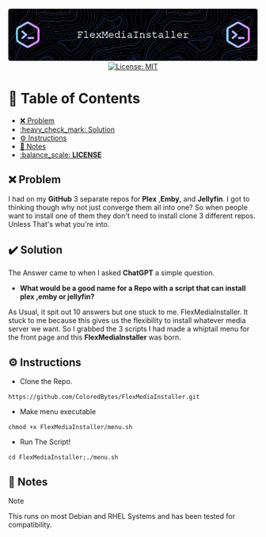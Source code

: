 <p align="center">
  <img src="./assets/images/github-header-image.png" alt="Header">
  <a href="https://opensource.org/licenses/MIT">
    <img src="https://img.shields.io/badge/License-MIT-yellow.svg" alt="License: MIT">
  </a>
</p>

# :link: Table of Contents

- [:x: Problem](#x-problem)
- [:heavy\_check\_mark: Solution](#heavy_check_mark-solution)
- [:gear: Instructions](#gear-instructions)
- [:memo: Notes](#memo-notes)
- [:balance\_scale: **LICENSE**](#balance_scale-license)


## :x: Problem

I had on my **GitHub** 3 separate repos for **Plex** ,**Emby**, and **Jellyfin**. I got to thinking though why not just converge them all into one? So when people want to install one of them they don't need to install clone 3 different repos. Unless That's what you're into.

## :heavy_check_mark: Solution

The Answer came to when I asked **ChatGPT** a simple question. 
- **What would be a good name for a Repo with a script that can install plex ,emby or jellyfin?**

As Usual, it spit out 10 answers but one stuck to me. FlexMediaInstaller. It stuck to me because this gives us the flexibility to install whatever media server we want. So I grabbed the 3 scripts I had made a whiptail menu for the front page and this **FlexMediaInstaller** was born.

## :gear: Instructions

- Clone the Repo.
```
https://github.com/ColoredBytes/FlexMediaInstaller.git
```

- Make menu executable
```
chmod +x FlexMediaInstaller/menu.sh
```
- Run The Script!
```
cd FlexMediaInstaller;./menu.sh
```

## :memo: Notes
> [!NOTE]
> This runs on most Debian and RHEL Systems and has been tested for compatibility.
